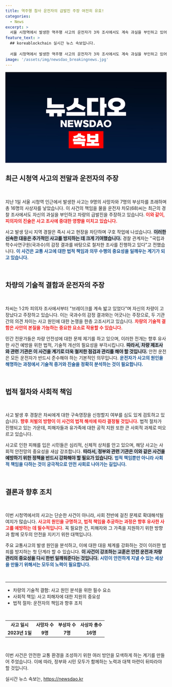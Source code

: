 ```yaml
---
title: 역주행 참사 운전자의 급발진 주장 여전히 유효!
categories:
  - News
excerpt: >
  서울 시청역에서 발생한 역주행 사고의 운전자가 3차 조사에서도 계속 과실을 부인하고 있어 논란이 확산되고 있습니다. 국과수는 운전자가 과실 있었음을 판단했지만, 피의자는 차량 급발진을 주장하며 진술을 고수하고 있습니다. 과연 진실은 무엇일까요? 클릭하여 사건의 전말을 파헤쳐보세요!
feature_text: >
  ## koreablockchain 실시간 뉴스 속보입니다.

  서울 시청역에서 발생한 역주행 사고의 운전자가 3차 조사에서도 계속 과실을 부인하고 있어 논란이 확산되고 있습니다. 국과수는 운전자가 과실 있었음을 판단했지만, 피의자는 차량 급발진을 주장하며 진술을 고수하고 있습니다. 과연 진실은 무엇일까요? 클릭하여 사건의 전말을 파헤쳐보세요!
image: '/assets/img/newsdao_breakingnews.jpg'
---
```


<p><img src="/assets/img/newsdao_breakingnews.jpg" alt="koreablockchain 속보" /></p>

<h2 data-ke-size="size26">최근 시청역 사고의 전말과 운전자의 주장</h2>

<p data-ke-size="size16">&nbsp;</p>

<p>지난 1일 서울 시청역 인근에서 발생한 사고는 9명의 사망자와 7명의 부상자를 초래하며 총 16명의 사상자를 낳았습니다. 이 사건의 책임을 물을 운전자 차모(68)씨는 최근의 경찰 조사에서도 자신의 과실을 부인하고 차량의 급발진을 주장하고 있습니다. <b><span style="color: #ee2323;">이와 같이, 피의자의 진술은 사고 조사에 중대한 영향을 미치고 있습니다.</span></b> </p>

<p>사고 발생 당시 지역 경찰은 즉시 사고 현장을 차단하며 구호 작업에 나섰습니다. <b><span style="background-color: #21538527;">이러한 신속한 대응은 추가적인 사고를 방지하는 데 크게 기여했습니다.</span></b> 경찰 관계자는 "국립과학수사연구원(국과수)의 감정 결과를 바탕으로 철저한 조사를 진행하고 있다"고 전했습니다. <b><span style="color: #1a5490;">이 사건은 교통 사고에 대한 법적 책임과 의무 수행의 중요성을 일깨우는 계기가 되고 있습니다.</span></b></p>

<p data-ke-size="size16">&nbsp;</p>

<h2 data-ke-size="size26">차량의 기술적 결함과 운전자의 주장</h2>

<p data-ke-size="size16">&nbsp;</p>

<p>차씨는 1·2차 피의자 조사에서부터 "브레이크를 계속 밟고 있었다"며 자신의 차량이 고장났다고 주장하고 있습니다. 이는 국과수의 감정 결과와는 어긋나는 주장으로, 두 기관 간의 의견 차이는 사고 원인에 대한 논쟁을 한층 고조시키고 있습니다. <b><span style="color: #ee2323;">차량의 기술적 결함은 사안의 본질을 가늠하는 중요한 요소로 작용할 수 있습니다.</span></b> </p>

<p>민간 전문가들은 차량 안전성에 대한 문제 제기를 하고 있으며, 이러한 전개는 향후 유사한 사건 예방을 위한 법적, 기술적 개선의 필요성을 부각시킵니다. <b><span style="background-color: #21538527;">따라서, 차량 제조사와 관련 기관은 이 사건을 계기로 더욱 철저한 점검과 관리를 해야 할 것입니다.</span></b> 안전 운전은 모든 운전자가 반드시 준수해야 하는 기본적인 의무입니다. <b><span style="color: #1a5490;">운전자가 사고의 원인을 해명하는 과정에서 기술적 증거와 진술을 정확히 분석하는 것이 필요합니다.</span></b></p>

<p data-ke-size="size16">&nbsp;</p>

<h2 data-ke-size="size26">법적 절차와 사회적 책임</h2>

<p data-ke-size="size16">&nbsp;</p>

<p>사고 발생 후 경찰은 차씨에게 대한 구속영장을 신청할지 여부를 심도 있게 검토하고 있습니다. <b><span style="color: #ee2323;">향후 처벌의 방향이 이 사건의 법적 해석에 따라 결정될 것입니다.</span></b> 법적 절차가 진행되고 있는 가운데, 피해자들과 유가족에 대한 공적 지원 또한 큰 사회적 과제로 떠오르고 있습니다. </p>

<p>사고로 인한 피해를 입은 시민들은 심리적, 신체적 상처를 안고 있으며, 해당 사고는 사회적 안전망의 중요성을 새삼 강조합니다. <b><span style="background-color: #21538527;">따라서, 정부와 관련 기관은 이와 같은 사건을 예방하기 위한 정책을 반드시 강화해야 할 필요가 있습니다.</span></b> <b><span style="color: #1a5490;">법적 책임뿐만 아니라 사회적 책임을 다하는 것이 궁극적으로 안전 사회로 나아가는 길입니다.</span></b></p>

<p data-ke-size="size16">&nbsp;</p>

<h2 data-ke-size="size26">결론과 향후 조치</h2>

<p data-ke-size="size16">&nbsp;</p>

<p>이번 시청역에서의 사고는 단순한 사건이 아니라, 사회 전반에 걸친 문제로 확대해석될 여지가 많습니다. <b><span style="color: #ee2323;">사고의 원인을 규명하고, 법적 책임을 추궁하는 과정은 향후 유사한 사고를 예방하는 데 필수적입니다.</span></b>   꼭 필요한 건, 피해자와 그 가족을 지원하기 위한 방향과 함께 모두의 안전을 지키기 위한 대책입니다.</p>

<p>주요 교통사고의 발생 원인을 분석하고, 이에 대한 대응 체계를 강화하는 것이 이러한 범죄를 방지하는 첫 단계라 할 수 있습니다. <b><span style="background-color: #21538527;">이 사건이 강조하는 교훈은 안전 운전과 차량 관리의 중요성을 다시 한번 일깨워준다는 것입니다.</span></b> <b><span style="color: #1a5490;">시민이 안전하게 지낼 수 있는 세상을 만들기 위해서는 모두의 노력이 필요합니다.</span></b></p>

<p data-ke-size="size16">&nbsp;</p>

<hr />

<ul>
    <li>차량의 기술적 결함: 사고 원인 분석을 위한 필수 요소</li>
    <li>사회적 책임: 사고 피해자에 대한 지원의 중요성</li>
    <li>법적 절차: 운전자의 책임과 향후 조치</li>
</ul>

<p data-ke-size="size16">&nbsp;</p>

<table>
    <tr>
        <td style="text-align: center; height: 17px;"><b>사고 일시</b></td>
        <td style="text-align: center; height: 17px;"><b>사망자 수</b></td>
        <td style="text-align: center; height: 17px;"><b>부상자 수</b></td>
        <td style="text-align: center; height: 17px;"><b>사상자 총수</b></td>
    </tr>
    <tr>
        <td style="text-align: center; height: 17px;"><b>2023년 1일</b></td>
        <td style="text-align: center; height: 17px;"><b>9명</b></td>
        <td style="text-align: center; height: 17px;"><b>7명</b></td>
        <td style="text-align: center; height: 17px;"><b>16명</b></td>
    </tr>
</table>

<p data-ke-size="size16">&nbsp;</p>

<p>이번 사건은 안전한 교통 환경을 조성하기 위한 여러 방안을 모색하게 하는 계기를 만들어 주었습니다. 이에 따라, 정부와 시민 모두가 함께하는 노력과 대책 마련이 뒤따라야 할 것입니다.</p>
실시간 뉴스 속보는, <a href="https://newsdao.kr" rel="dofollow">https://newsdao.kr</a>


